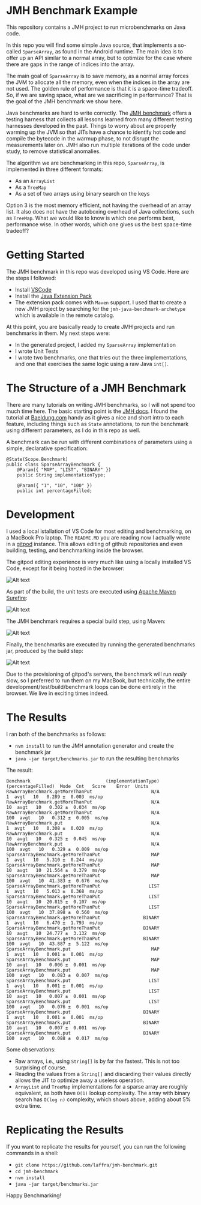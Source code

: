 # JMH Benchmark Example

This repository contains a JMH project to run microbenchmarks on Java code.

In this repo you will find some simple Java source, that implements a so-called
`SparseArray`, as found in the Android runtime. The main idea is to offer up
an API similar to a normal array, but to optimize for the case where there are
gaps in the range of indices into the array.

The main goal of `SparseArray` is to save memory, as a normal array forces the
JVM to allocate all the memory, even when the indices in the array are not used.
The golden rule of performance is that it is a space-time tradeoff. So, if we
are saving space, what are we sacrificing in performance? That is the goal of
the JMH benchmark we show here.

Java benchmarks are hard to write correctly. The
[JMH benchmark](http://tutorials.jenkov.com/java-performance/jmh.html)
offers a testing harness that collects all lessons learned from many different
testing harnesses developed in the past. Things to worry about are properly warming
up the JVM so that JITs have a chance to identify hot code and compile the bytecode
in the warmup phase, to not disrupt the measurements later on. JMH also run
multiple iterations of the code under study, to remove statistical anomalies.

The algorithm we are benchmarking in this repo, `SparseArray`, is implemented
in three different formats:
 - As an `ArrayList`
 - As a `TreeMap`
 - As a set of two arrays using binary search on the keys

 Option 3 is the most memory efficient, not having the overhead of an array
 list. It also does not have the autoboxing overhead of Java collections, such as `TreeMap`.
 What we would like to know is which one performs best, performance wise.
 In other words, which one gives us the best space-time tradeoff?

 # Getting Started

 The JMH benchmark in this repo was developed using VS Code. Here are the steps
 I followed:
  - Install [VSCode](https://code.visualstudio.com/download)
  - Install the
    [Java Extension Pack](https://marketplace.visualstudio.com/items?itemName=vscjava.vscode-java-pack)
  - The extension pack comes with `Maven` support. I used that to create a new
    JMH project by searching for the `jmh-java-benchmark-archetype` which is
    available in the remote catalog.

At this point, you are basically ready to create JMH projects and run
benchmarks in them. My next steps were:

  - In the generated project, I added my `SparseArray` implementation
  - I wrote Unit Tests
  - I wrote two benchmarks, one that tries out the three implementations,
    and one that exercises the same logic using a raw Java `int[]`.

# The Structure of a JMH Benchmark

There are many tutorials on writing JMH benchmarks, so I will not spend
too much time here. The basic starting point is the
[JMH docs](https://openjdk.java.net/projects/code-tools/jmh/). I found
the tutorial at [Baeldung.com](https://www.baeldung.com/java-microbenchmark-harness)
handy as it gives a nice and short intro to each feature, including
things such as `State` annotations, to run the benchmark using different
parameters, as I do in this repo as well.

A benchmark can be run with different combinations of parameters
using a simple, declarative specification:

```
@State(Scope.Benchmark)
public class SparseArrayBenchmark {
    @Param({ "MAP", "LIST", "BINARY" })
    public String implementationType;

    @Param({ "1", "10", "100" })
    public int percentageFilled;
```

# Development

I used a local istallation of VS Code for most editing and benchmarking,
on a MacBook Pro laptop. The `README.MD` you are reading now I actually
wrote in a [gitpod](https:/gitpod.io) instance. This allows editing of
github repositories and even building, testing, and benchmarking inside
the browser.

The gitpod editing experience is very much like using a locally installed
VS Code, except for it being hosted in the browser:

![Alt text](images/gitpod-editing-experience.png)

As part of the build, the unit tests are executed using
[Apache Maven Surefire](https://github.com/apache/maven-surefire):

![Alt text](images/unit-test-results.png)

The JMH benchmark requires a special build step, using Maven:

![Alt text](images/building-the-project.png)

Finally, the benchmarks are executed by running the generated benchmarks
jar, produced by the build step:

![Alt text](images/running-the-benchmark.png)

Due to the provisioning of gitpod's servers, the benchmark will run *really*
slow, so I preferred to run them on my MacBook, but technically, the
entire development/test/build/benchmark loops can be done entirely in the
browser. We live in exciting times indeed.

# The Results

I ran both of the benchmarks as follows:

- `nvm install` to run the JMH annotation generator and create the benchmark jar
- `java -jar target/benchmarks.jar` to run the resulting benchmarks

The result:

```
Benchmark                            (implementationType)  (percentageFilled)  Mode  Cnt   Score    Error  Units
RawArrayBenchmark.getMoreThanPut                      N/A                   1  avgt   10   0.289 ±  0.003  ms/op
RawArrayBenchmark.getMoreThanPut                      N/A                  10  avgt   10   0.302 ±  0.034  ms/op
RawArrayBenchmark.getMoreThanPut                      N/A                 100  avgt   10   0.312 ±  0.005  ms/op
RawArrayBenchmark.put                                 N/A                   1  avgt   10   0.308 ±  0.020  ms/op
RawArrayBenchmark.put                                 N/A                  10  avgt   10   0.325 ±  0.045  ms/op
RawArrayBenchmark.put                                 N/A                 100  avgt   10   0.329 ±  0.009  ms/op
SparseArrayBenchmark.getMoreThanPut                   MAP                   1  avgt   10   5.310 ±  0.244  ms/op
SparseArrayBenchmark.getMoreThanPut                   MAP                  10  avgt   10  21.564 ±  0.379  ms/op
SparseArrayBenchmark.getMoreThanPut                   MAP                 100  avgt   10  41.383 ±  0.676  ms/op
SparseArrayBenchmark.getMoreThanPut                  LIST                   1  avgt   10   5.013 ±  0.368  ms/op
SparseArrayBenchmark.getMoreThanPut                  LIST                  10  avgt   10  20.815 ±  0.107  ms/op
SparseArrayBenchmark.getMoreThanPut                  LIST                 100  avgt   10  37.898 ±  0.560  ms/op
SparseArrayBenchmark.getMoreThanPut                BINARY                   1  avgt   10   6.470 ±  1.793  ms/op
SparseArrayBenchmark.getMoreThanPut                BINARY                  10  avgt   10  24.777 ±  3.132  ms/op
SparseArrayBenchmark.getMoreThanPut                BINARY                 100  avgt   10  43.887 ±  5.122  ms/op
SparseArrayBenchmark.put                              MAP                   1  avgt   10   0.001 ±  0.001  ms/op
SparseArrayBenchmark.put                              MAP                  10  avgt   10   0.006 ±  0.001  ms/op
SparseArrayBenchmark.put                              MAP                 100  avgt   10   0.083 ±  0.007  ms/op
SparseArrayBenchmark.put                             LIST                   1  avgt   10   0.001 ±  0.001  ms/op
SparseArrayBenchmark.put                             LIST                  10  avgt   10   0.007 ±  0.001  ms/op
SparseArrayBenchmark.put                             LIST                 100  avgt   10   0.076 ±  0.001  ms/op
SparseArrayBenchmark.put                           BINARY                   1  avgt   10   0.001 ±  0.001  ms/op
SparseArrayBenchmark.put                           BINARY                  10  avgt   10   0.007 ±  0.001  ms/op
SparseArrayBenchmark.put                           BINARY                 100  avgt   10   0.088 ±  0.017  ms/op
```

Some observations:

- Raw arrays, i.e., using `String[]` is by far the fastest. This is not too
  surprising of course.
- Reading the values from a `String[]` and discarding their values directly
  allows the JIT to optimize away a useless operation.
- `ArrayList` and `TreeMap` implementations for a sparse array are roughly
  equivalent, as both have `O(1)` lookup complexity. The array with binary search
  has `O(log n)` complexity, which shows above, adding about 5% extra time.

# Replicating the Results

If you want to replicate the results for yourself, you can
run the following commands in a shell:

- `git clone https://github.com/laffra/jmh-benchmark.git`
- `cd jmh-benchmark`
- `nvm install`
- `java -jar target/benchmarks.jar`


Happy Benchmarking!

